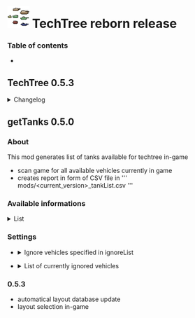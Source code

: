 # ![GitHub Logo](/.github/atechtree.png) TechTree reborn release 

### Table of contents
 - 

## TechTree 0.5.3
<details>
  <summary>Changelog</summary>
  
  ### 0.5.3
  - automatical layout database update
  - layout selection in-game  
  
</details>

## getTanks 0.5.0

### About
This mod generates list of tanks available for techtree in-game
- scan game for all available vehicles currently in game
- creates report in form of CSV file in ''' mods/<current_version>_tankList.csv '''

### Available informations
<details>
 <summary>List</summary>
  
 - nation code
 - long tank name for XML
 - ingame name
 - in-nation ID
 - compactDescriptionID (used by all game mechanics)
 - vehicle level
 - vehicle class (LT, MT, HT, AT, SPG)
 - premium status
 - premiumIGR - vehicles for gameshow accouts
 - hidden - not yet released and/or removed tanks
 - fallout game mode vehicles
 - bob - team clash rental BB tanks
 - collector vehicle status
 - isOnlyForEventBattles - special event vehicle
 - isOnlyForEpicBattles - FL battles vehicles 
 - isOnlyForBattleRoyaleBattles - SH steel hunter vehicles
 - *any remaing unresolved tag
</details>

### Settings
- <details>
   <summary>Ignore vehicles specified in ignoreList</summary>
   When allowed mod will ignore tanks specified in ignore list when generating new report.
   
   ''' mods\configs\techtree\ignoreList.txt '''
</details>

- <details>
   <summary>List of currently ignored vehicles</summary>
   Displays tank names specified in ignoreList.
   Only for information.
   
   Formating: each line in ignoreList.txt represents one tank.
   You have to specify nation and tank name separated by ':'. IE:
    '''
	<nation>:<long_name> 
	'''
   ie:
   '''
	ussr:observer
    germany:G25_PzII_Luchs 
	'''
	
   
</details>
 
  
  ### 0.5.3
  - automatical layout database update
  - layout selection in-game  
  

